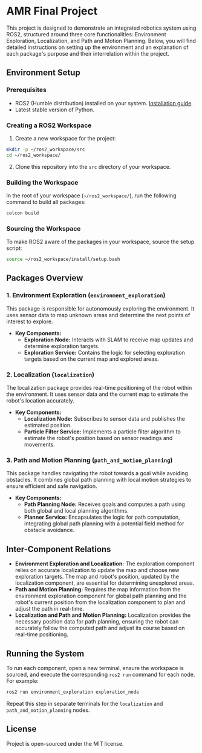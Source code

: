 # AMR Final Project

This project is designed to demonstrate an integrated robotics system using ROS2, structured around three core functionalities: Environment Exploration, Localization, and Path and Motion Planning. Below, you will find detailed instructions on setting up the environment and an explanation of each package's purpose and their interrelation within the project.

## Environment Setup

### Prerequisites

- ROS2 (Humble distribution) installed on your system. [Installation guide](https://gist.github.com/Elektra-V/74e241c97843efe6a5a0cc8e60067bca).
- Latest stable version of Python.

### Creating a ROS2 Workspace

1. Create a new workspace for the project:

```bash
mkdir -p ~/ros2_workspace/src
cd ~/ros2_workspace/
```

2. Clone this repository into the `src` directory of your workspace.

### Building the Workspace

In the root of your workspace (`~/ros2_workspace/`), run the following command to build all packages:

```bash
colcon build
```

### Sourcing the Workspace

To make ROS2 aware of the packages in your workspace, source the setup script:

```bash
source ~/ros2_workspace/install/setup.bash
```

## Packages Overview

### 1. Environment Exploration (`environment_exploration`)

This package is responsible for autonomously exploring the environment. It uses sensor data to map unknown areas and determine the next points of interest to explore.

- **Key Components:**
  - **Exploration Node:** Interacts with SLAM to receive map updates and determine exploration targets.
  - **Exploration Service:** Contains the logic for selecting exploration targets based on the current map and explored areas.

### 2. Localization (`localization`)

The localization package provides real-time positioning of the robot within the environment. It uses sensor data and the current map to estimate the robot's location accurately.

- **Key Components:**
  - **Localization Node:** Subscribes to sensor data and publishes the estimated position.
  - **Particle Filter Service:** Implements a particle filter algorithm to estimate the robot's position based on sensor readings and movements.

### 3. Path and Motion Planning (`path_and_motion_planning`)

This package handles navigating the robot towards a goal while avoiding obstacles. It combines global path planning with local motion strategies to ensure efficient and safe navigation.

- **Key Components:**
  - **Path Planning Node:** Receives goals and computes a path using both global and local planning algorithms.
  - **Planner Service:** Encapsulates the logic for path computation, integrating global path planning with a potential field method for obstacle avoidance.

## Inter-Component Relations

- **Environment Exploration and Localization:** The exploration component relies on accurate localization to update the map and choose new exploration targets. The map and robot's position, updated by the localization component, are essential for determining unexplored areas.
- **Path and Motion Planning:** Requires the map information from the environment exploration component for global path planning and the robot's current position from the localization component to plan and adjust the path in real-time.
- **Localization and Path and Motion Planning:** Localization provides the necessary position data for path planning, ensuring the robot can accurately follow the computed path and adjust its course based on real-time positioning.

## Running the System

To run each component, open a new terminal, ensure the workspace is sourced, and execute the corresponding `ros2 run` command for each node. For example:

```bash
ros2 run environment_exploration exploration_node
```

Repeat this step in separate terminals for the `localization` and `path_and_motion_planning` nodes.

## License

Project is open-sourced under the MIT license.
